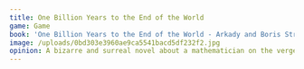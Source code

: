```yaml
---
title: One Billion Years to the End of the World
game: Game
book: 'One Billion Years to the End of the World - Arkady and Boris Strugatsky'
image: /uploads/0bd303e3960ae9ca5541bacd5df232f2.jpg
opinion: A bizarre and surreal novel about a mathematician on the verge of a break through who keeps getting interrupted. Very much a Strugatsky book, I enjoyed reading it but its hard to decide if anything real actually happens in it!
---
```



